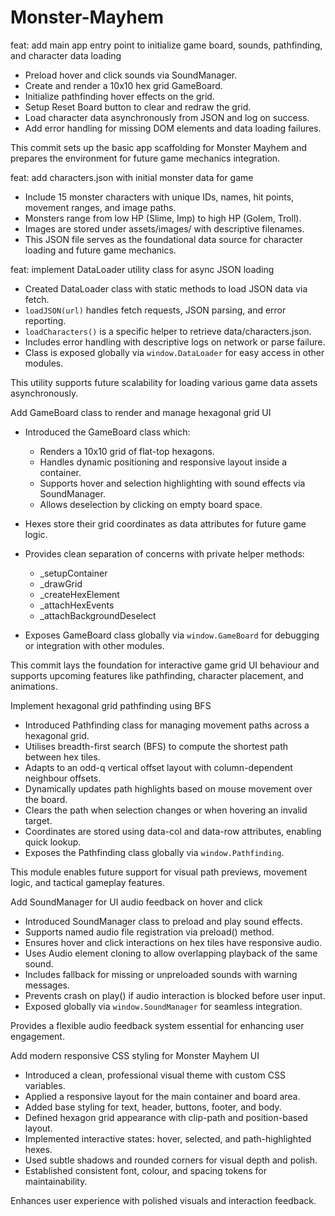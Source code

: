 # Monster-Mayhem
feat: add main app entry point to initialize game board, sounds, pathfinding, and character data loading

- Preload hover and click sounds via SoundManager.
- Create and render a 10x10 hex grid GameBoard.
- Initialize pathfinding hover effects on the grid.
- Setup Reset Board button to clear and redraw the grid.
- Load character data asynchronously from JSON and log on success.
- Add error handling for missing DOM elements and data loading failures.

This commit sets up the basic app scaffolding for Monster Mayhem and prepares the environment for future game mechanics integration.

feat: add characters.json with initial monster data for game

- Include 15 monster characters with unique IDs, names, hit points, movement ranges, and image paths.
- Monsters range from low HP (Slime, Imp) to high HP (Golem, Troll).
- Images are stored under assets/images/ with descriptive filenames.
- This JSON file serves as the foundational data source for character loading and future game mechanics.

feat: implement DataLoader utility class for async JSON loading

- Created DataLoader class with static methods to load JSON data via fetch.
- `loadJSON(url)` handles fetch requests, JSON parsing, and error reporting.
- `loadCharacters()` is a specific helper to retrieve data/characters.json.
- Includes error handling with descriptive logs on network or parse failure.
- Class is exposed globally via `window.DataLoader` for easy access in other modules.

This utility supports future scalability for loading various game data assets asynchronously.

Add GameBoard class to render and manage hexagonal grid UI

- Introduced the GameBoard class which:
  - Renders a 10x10 grid of flat-top hexagons.
  - Handles dynamic positioning and responsive layout inside a container.
  - Supports hover and selection highlighting with sound effects via SoundManager.
  - Allows deselection by clicking on empty board space.

- Hexes store their grid coordinates as data attributes for future game logic.
- Provides clean separation of concerns with private helper methods:
  - _setupContainer
  - _drawGrid
  - _createHexElement
  - _attachHexEvents
  - _attachBackgroundDeselect

- Exposes GameBoard class globally via `window.GameBoard` for debugging or integration with other modules.

This commit lays the foundation for interactive game grid UI behaviour and supports upcoming features like pathfinding, character placement, and animations.

Implement hexagonal grid pathfinding using BFS

- Introduced Pathfinding class for managing movement paths across a hexagonal grid.
- Utilises breadth-first search (BFS) to compute the shortest path between hex tiles.
- Adapts to an odd-q vertical offset layout with column-dependent neighbour offsets.
- Dynamically updates path highlights based on mouse movement over the board.
- Clears the path when selection changes or when hovering an invalid target.
- Coordinates are stored using data-col and data-row attributes, enabling quick lookup.
- Exposes the Pathfinding class globally via `window.Pathfinding`.

This module enables future support for visual path previews, movement logic, and tactical gameplay features.

Add SoundManager for UI audio feedback on hover and click

- Introduced SoundManager class to preload and play sound effects.
- Supports named audio file registration via preload() method.
- Ensures hover and click interactions on hex tiles have responsive audio.
- Uses Audio element cloning to allow overlapping playback of the same sound.
- Includes fallback for missing or unpreloaded sounds with warning messages.
- Prevents crash on play() if audio interaction is blocked before user input.
- Exposed globally via `window.SoundManager` for seamless integration.

Provides a flexible audio feedback system essential for enhancing user engagement.

Add modern responsive CSS styling for Monster Mayhem UI

- Introduced a clean, professional visual theme with custom CSS variables.
- Applied a responsive layout for the main container and board area.
- Added base styling for text, header, buttons, footer, and body.
- Defined hexagon grid appearance with clip-path and position-based layout.
- Implemented interactive states: hover, selected, and path-highlighted hexes.
- Used subtle shadows and rounded corners for visual depth and polish.
- Established consistent font, colour, and spacing tokens for maintainability.

Enhances user experience with polished visuals and interaction feedback.
